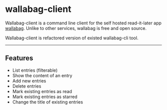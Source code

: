 # wallabag-client

Wallabag-client is a command line client for the self hosted read-it-later app [wallabag](https://www.wallabag.org/). Unlike to other services, wallabag is free and open source.

Wallabag-client is refactored version of existed wallabag-cli tool.

--------------------------------------------------------------------------------

## Features

- List entries (filterable)
- Show the content of an entry
- Add new entries
- Delete entries
- Mark existing entries as read
- Mark existing entries as starred
- Change the title of existing entries
